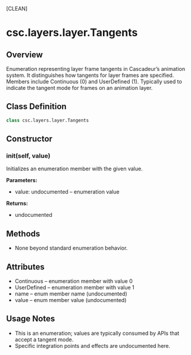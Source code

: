 [CLEAN]

# csc.layers.layer.Tangents

## Overview
Enumeration representing layer frame tangents in Cascadeur’s animation system. It distinguishes how tangents for layer frames are specified. Members include Continuous (0) and UserDefined (1). Typically used to indicate the tangent mode for frames on an animation layer.

## Class Definition
```python
class csc.layers.layer.Tangents
```

## Constructor
### __init__(self, value)
Initializes an enumeration member with the given value.

**Parameters:**
- value: undocumented – enumeration value

**Returns:**
- undocumented

## Methods
- None beyond standard enumeration behavior.

## Attributes
- Continuous – enumeration member with value 0
- UserDefined – enumeration member with value 1
- name – enum member name (undocumented)
- value – enum member value (undocumented)

## Usage Notes
- This is an enumeration; values are typically consumed by APIs that accept a tangent mode.
- Specific integration points and effects are undocumented here.


